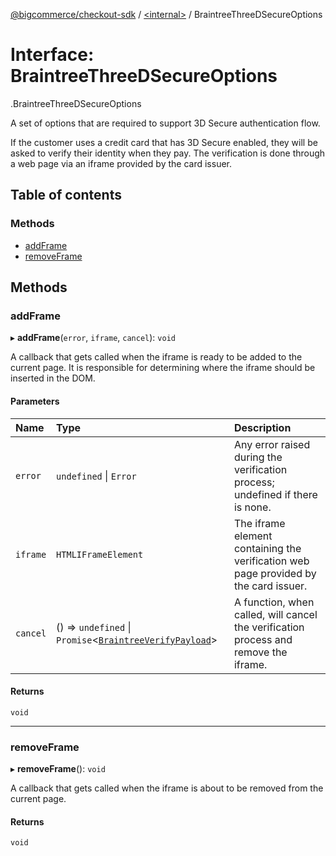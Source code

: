 [@bigcommerce/checkout-sdk](../README.md) / [<internal\>](../modules/internal_.md) / BraintreeThreeDSecureOptions

# Interface: BraintreeThreeDSecureOptions

[<internal>](../modules/internal_.md).BraintreeThreeDSecureOptions

A set of options that are required to support 3D Secure authentication flow.

If the customer uses a credit card that has 3D Secure enabled, they will be
asked to verify their identity when they pay. The verification is done
through a web page via an iframe provided by the card issuer.

## Table of contents

### Methods

- [addFrame](internal_.BraintreeThreeDSecureOptions.md#addframe)
- [removeFrame](internal_.BraintreeThreeDSecureOptions.md#removeframe)

## Methods

### addFrame

▸ **addFrame**(`error`, `iframe`, `cancel`): `void`

A callback that gets called when the iframe is ready to be added to the
current page. It is responsible for determining where the iframe should
be inserted in the DOM.

#### Parameters

| Name | Type | Description |
| :------ | :------ | :------ |
| `error` | `undefined` \| `Error` | Any error raised during the verification process; undefined if there is none. |
| `iframe` | `HTMLIFrameElement` | The iframe element containing the verification web page provided by the card issuer. |
| `cancel` | () => `undefined` \| `Promise`<[`BraintreeVerifyPayload`](internal_.BraintreeVerifyPayload.md)\> | A function, when called, will cancel the verification process and remove the iframe. |

#### Returns

`void`

___

### removeFrame

▸ **removeFrame**(): `void`

A callback that gets called when the iframe is about to be removed from
the current page.

#### Returns

`void`
